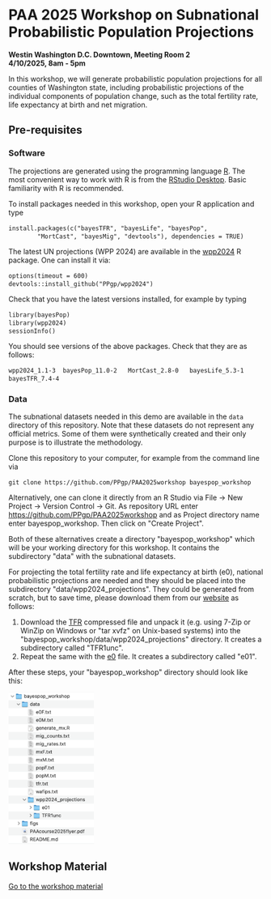# PAA 2025 Workshop on Subnational Probabilistic Population Projections 

**Westin Washington D.C. Downtown, Meeting Room 2**<br/>
**4/10/2025, 8am - 5pm**

In this workshop, we will generate probabilistic population projections for all counties of Washington state, including probabilistic projections of the individual components of population change, such as the total fertility rate, life expectancy at birth and net migration.

## Pre-requisites

### Software
The projections are generated using the programming language [R](https://cran.r-project.org). The most convenient way to work with R is from  the [RStudio Desktop](https://www.rstudio.com/products/rstudio/download). Basic familiarity with R is recommended.

To install packages needed in this workshop, open your R application and type

```{r eval=FALSE}
install.packages(c("bayesTFR", "bayesLife", "bayesPop", 
        "MortCast", "bayesMig", "devtools"), dependencies = TRUE)
```

The latest UN projections (WPP 2024) are available in the [wpp2024](https://github.com/PPgp/wpp2024) R package. One can install it via:

```{r eval=FALSE}
options(timeout = 600)
devtools::install_github("PPgp/wpp2024")
```

Check that you have the latest versions installed, for example by typing

```{r eval=FALSE}
library(bayesPop)
library(wpp2024)
sessionInfo()
```
You should see versions of the above packages. Check that they are as follows:

```
wpp2024_1.1-3  bayesPop_11.0-2   MortCast_2.8-0   bayesLife_5.3-1   
bayesTFR_7.4-4 
```

### Data
The subnational datasets needed in this demo are available in the `data` directory of this repository. Note that these datasets do not represent any official metrics. Some of them were synthetically created and their only purpose is to illustrate the methodology. 

Clone this repository to your computer, for example from the command line via

```
git clone https://github.com/PPgp/PAA2025workshop bayespop_workshop
```

Alternatively, one can clone it directly from an R Studio via File -> New Project -> Version Control -> Git. As repository URL enter https://github.com/PPgp/PAA2025workshop and as Project directory name enter bayespop_workshop. Then click on "Create Project".

Both of these alternatives create a directory "bayespop_workshop" which will be your working directory for this workshop. It contains the subdirectory "data" with the subnational datasets.

For projecting the total fertility rate and life expectancy at birth (e0), national probabilistic projections are needed and they should be placed into the subdirectory "data/wpp2024\_projections". They could be generated from scratch, but to save time, please download them from our [website](https://bayespop.csss.washington.edu/data) as follows:

1. Download the [TFR](https://bayespop.csss.washington.edu/data/bayesTFR/TFR1simWPP2024.tgz) compressed file and unpack it (e.g. using 7-Zip or WinZip on Windows or "tar xvfz" on Unix-based systems) into the "bayespop_workshop/data/wpp2024\_projections" directory. It creates a subdirectory called "TFR1unc".
2. Repeat the same with the [e0](https://bayespop.csss.washington.edu/data/bayesLife/e01simWPP2024.tgz) file. It creates a subdirectory called "e01".

After these steps, your "bayespop\_workshop" directory should look like this:

<img src="figs/dirstruct.png" height="300"/>

## Workshop Material

[Go to the workshop material](https://bayespop.csss.washington.edu/PAA2025workshop)
